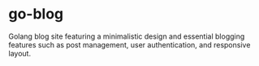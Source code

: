 # go-blog
Golang blog site featuring a minimalistic design and essential blogging features such as post management, user authentication, and responsive layout.
